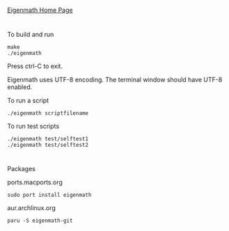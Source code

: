 [Eigenmath Home Page](https://georgeweigt.github.io)
#

To build and run

```
make
./eigenmath
```

Press ctrl-C to exit.

Eigenmath uses UTF-8 encoding. The terminal window should have UTF-8 enabled.

To run a script

```
./eigenmath scriptfilename
```

To run test scripts

```
./eigenmath test/selftest1
./eigenmath test/selftest2
```

#

Packages

ports.macports.org
```
sudo port install eigenmath
```

aur.archlinux.org
```
paru -S eigenmath-git
```
